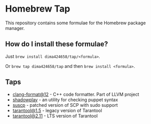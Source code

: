 # Homebrew Tap
This repository contains some formulae for the Homebrew package manager.

## How do I install these formulae?

Just `brew install dima424658/tap/<formula>`.

Or `brew tap dima424658/tap` and then `brew install <formula>`.

## Taps

- [clang-format@12](https://github.com/llvm/llvm-project/tree/llvmorg-12.0.1) - C++ code formatter. Part of LLVM project
- [shadowplay](https://github.com/mailru/shadowplay) - an utility for checking puppet syntax
- [suscp](https://github.com/openssh/openssh-portable) - patched version of SCP with sudo support
- [tarantool@1.5](https://github.com/tarantool/tarantool/tree/1.5.5) - legacy version of Tarantool
- [tarantool@2.11](https://github.com/tarantool/tarantool/tree/2.11.3) - LTS version of Tarantool